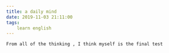 ```yaml
---
title: a daily mind
date: 2019-11-03 21:11:00
tags:
    learn english
---
```

	From all of the thinking , I think myself is the final test